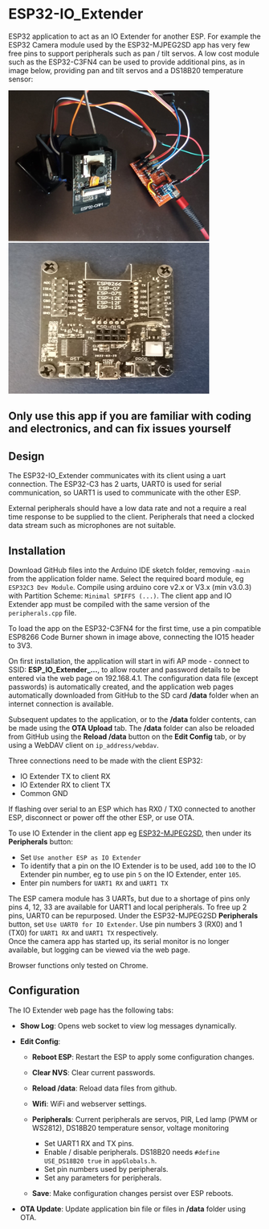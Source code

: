 # ESP32-IO_Extender

ESP32 application to act as an IO Extender for another ESP. For example the ESP32 Camera module used by the ESP32-MJPEG2SD app has very few free pins to support peripherals such as pan / tilt servos. A low cost module such as the ESP32-C3FN4 can be used to provide additional pins, as in image below, providing pan and tilt servos and a DS18B20 temperature sensor:

<img src="extras/espcam.jpg" width="400" height="300"> <img src="extras/codeburner.jpg" width="400" height="300">  

## Only use this app if you are familiar with coding and electronics, and can fix issues yourself

## Design

The ESP32-IO_Extender communicates with its client using a uart connection. The ESP32-C3 has 2 uarts, UART0 is used for serial communication, so UART1 is used to communicate with the other ESP. 

External peripherals should have a low data rate and not a require a real time response to be supplied to the client. Peripherals that need a clocked data stream such as microphones are not suitable.

## Installation

Download GitHub files into the Arduino IDE sketch folder, removing `-main` from the application folder name.
Select the required board module, eg `ESP32C3 Dev Module`.
Compile using arduino core v2.x or V3.x (min v3.0.3) with Partition Scheme: `Minimal SPIFFS (...)`. 
 The client app and IO Extender app must be compiled with the same version of the `peripherals.cpp` file.

To load the app on the ESP32-C3FN4 for the first time, use a pin compatible ESP8266 Code Burner shown in image above, connecting the IO15 header to 3V3. 

On first installation, the application will start in wifi AP mode - connect to SSID: **ESP_IO_Extender_...**, to allow router and password details to be entered via the web page on 192.168.4.1. The configuration data file (except passwords) is automatically created, and the application web pages automatically downloaded from GitHub to the SD card **/data** folder when an internet connection is available. 

Subsequent updates to the application, or to the **/data** folder contents, can be made using the **OTA Upload** tab. The **/data** folder can also be reloaded from GitHub using the **Reload /data** button on the **Edit Config** tab,  or by using a WebDAV client on `ip_address/webdav`.  

Three connections need to be made with the client ESP32:
* IO Extender TX to client RX
* IO Extender RX to client TX
* Common GND

If flashing over serial to an ESP which has RX0 / TX0 connected to another ESP, disconnect or power off the other ESP, or use OTA.

To use IO Extender in the client app eg [ESP32-MJPEG2SD](https://github.com/s60sc/ESP32-CAM_MJPEG2SD), then under its **Peripherals** button:
* Set `Use another ESP as IO Extender`
* To identify that a pin on the IO Extender is to be used, add `100` to the IO Extender pin number, eg to use pin `5` on the IO Extender, enter `105`.
* Enter pin numbers for `UART1 RX` and `UART1 TX`

The ESP camera module has 3 UARTs, but due to a shortage of pins only pins 4, 12, 33 are available for UART1 and local peripherals. To free up 2 pins, UART0 can be repurposed. Under the ESP32-MJPEG2SD **Peripherals** button, set `Use UART0 for IO Extender`. Use pin numbers 3 (RX0) and 1 (TX0) for `UART1 RX` and `UART1 TX` respectively.  
Once the camera app has started up, its serial monitor is no longer available, but logging can be viewed via the web page.

Browser functions only tested on Chrome.


## Configuration

The IO Extender web page has the following tabs:

* **Show Log**: Opens web socket to view log messages dynamically.

* **Edit Config**:

  * **Reboot ESP**: Restart the ESP to apply some configuration changes.

  * **Clear NVS**: Clear current passwords.

  * **Reload /data**: Reload data files from github.

  * **Wifi**: WiFi and webserver settings.

  * **Peripherals**: Current peripherals are servos, PIR, Led lamp (PWM or WS2812), DS18B20 temperature sensor, voltage monitoring
      * Set UART1 RX and TX pins.
      * Enable / disable peripherals. DS18B20 needs `#define USE_DS18B20 true` in `appGlobals.h`.
      * Set pin numbers used by peripherals.
      * Set any parameters for peripherals.

  * **Save**: Make configuration changes persist over ESP reboots.

* **OTA Update**: Update application bin file or files in **/data** folder using OTA.